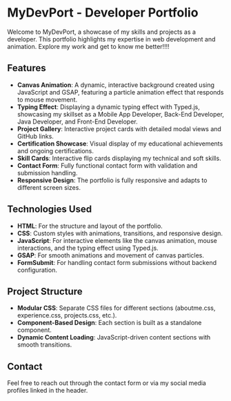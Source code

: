# MyDevPort - Developer Portfolio

Welcome to MyDevPort, a showcase of my skills and projects as a developer. This portfolio highlights my expertise in web development and animation. Explore my work and get to know me better!!!!

## Features

- **Canvas Animation**: A dynamic, interactive background created using JavaScript and GSAP, featuring a particle animation effect that responds to mouse movement.
- **Typing Effect**: Displaying a dynamic typing effect with Typed.js, showcasing my skillset as a Mobile App Developer, Back-End Developer, Java Developer, and Front-End Developer.
- **Project Gallery**: Interactive project cards with detailed modal views and GitHub links.
- **Certification Showcase**: Visual display of my educational achievements and ongoing certifications.
- **Skill Cards**: Interactive flip cards displaying my technical and soft skills.
- **Contact Form**: Fully functional contact form with validation and submission handling.
- **Responsive Design**: The portfolio is fully responsive and adapts to different screen sizes.

## Technologies Used

- **HTML**: For the structure and layout of the portfolio.
- **CSS**: Custom styles with animations, transitions, and responsive design.
- **JavaScript**: For interactive elements like the canvas animation, mouse interactions, and the typing effect using Typed.js.
- **GSAP**: For smooth animations and movement of canvas particles.
- **FormSubmit**: For handling contact form submissions without backend configuration.

## Project Structure

- **Modular CSS**: Separate CSS files for different sections (aboutme.css, experience.css, projects.css, etc.).
- **Component-Based Design**: Each section is built as a standalone component.
- **Dynamic Content Loading**: JavaScript-driven content sections with smooth transitions.

## Contact

Feel free to reach out through the contact form or via my social media profiles linked in the header.

